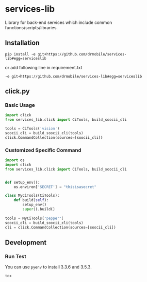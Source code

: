 # services-lib
Library for back-end services which include common functions/scripts/libraries.

## Installation
`pip install -e git+https://github.com/drmobile/services-lib#egg=serviceslib`

or add following line in requirement.txt

`-e git+https://github.com/drmobile/services-lib#egg=serviceslib`

## click.py
### Basic Usage
```python
import click
from services_lib.click import CiTools, build_soocii_cli

tools = CiTools('vision')
soocii_cli = build_soocii_cli(tools)
click.CommandCollection(sources=[soocii_cli])
```

### Customized Specific Command
```python
import os
import click
from services_lib.click import CiTools, build_soocii_cli


def setup_env():
    os.environ['SECRET'] = "thisisasecret"

class MyCiTools(CiTools):
    def build(self):
        setup_env()
        super().build()
        
tools = MyCiTools('pepper')
soocii_cli = build_soocii_cli(tools)
cli = click.CommandCollection(sources=[soocii_cli])
```

## Development
### Run Test
You can use `pyenv` to install 3.3.6 and 3.5.3.

```commandline
tox
```